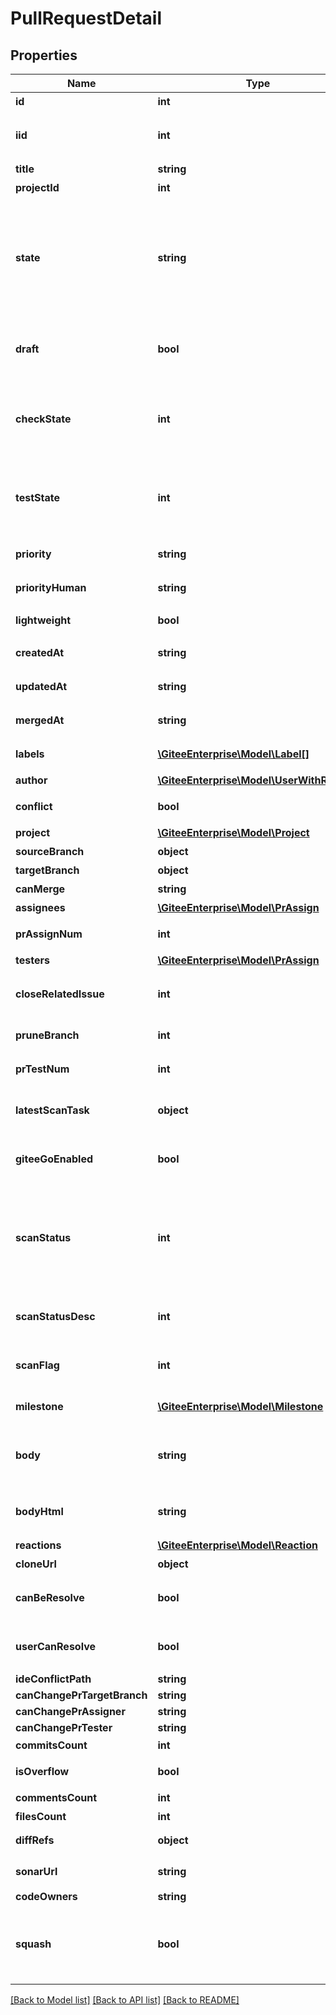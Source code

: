 # PullRequestDetail

## Properties

Name | Type | Description | Notes
------------ | ------------- | ------------- | -------------
**id** | **int** | PR 的 id | [optional] 
**iid** | **int** | 仓库内唯一的 PR id 标识符 | [optional] 
**title** | **string** | PR 的标题 | [optional] 
**projectId** | **int** | 仓库 id | [optional] 
**state** | **string** | PR 的状态(opened: 开启; reopened: 关闭后重开; closed: 关闭; merged: 已合并;) | [optional] 
**draft** | **bool** | PR 草稿状态： 草稿 - true, 非草稿 - false | [optional] 
**checkState** | **int** | PR的审查状态(0: 不需要审查; 1: 待审查; 2: 审查已全部通过;) | [optional] 
**testState** | **int** | PR的测试状态(0: 不需要测试; 1: 待测试; 2: 测试已全部通过;) | [optional] 
**priority** | **string** | PR 的优先级。 | [optional] 
**priorityHuman** | **string** | PR 优先级标签名称 | [optional] 
**lightweight** | **bool** | 是否轻量级 PR | [optional] 
**createdAt** | **string** | PR 的创建时间 | [optional] 
**updatedAt** | **string** | PR 的更新时间 | [optional] 
**mergedAt** | **string** | PR 的合并时间 | [optional] 
**labels** | [**\GiteeEnterprise\Model\Label[]**](Label.md) | PR 的标签列表 | [optional] 
**author** | [**\GiteeEnterprise\Model\UserWithRemark**](UserWithRemark.md) | PR 创建者 | [optional] 
**conflict** | **bool** | 是否存在冲突 | [optional] 
**project** | [**\GiteeEnterprise\Model\Project**](Project.md) | 所属仓库 | [optional] 
**sourceBranch** | **object** | 源分支 | [optional] 
**targetBranch** | **object** | 目标分支 | [optional] 
**canMerge** | **string** | 是否可合并 | [optional] 
**assignees** | [**\GiteeEnterprise\Model\PrAssign**](PrAssign.md) | 审查人员 | [optional] 
**prAssignNum** | **int** | 最少审查人数 | [optional] 
**testers** | [**\GiteeEnterprise\Model\PrAssign**](PrAssign.md) | 测试人员 | [optional] 
**closeRelatedIssue** | **int** | 合并 PR 后关闭关联的任务 | [optional] 
**pruneBranch** | **int** | 合并 PR 后删除关联分支 | [optional] 
**prTestNum** | **int** | 最少测试人数 | [optional] 
**latestScanTask** | **object** | 最后一次gitee scan扫描结果 | [optional] 
**giteeGoEnabled** | **bool** | 所属仓库GiteeGo服务是否可用 | [optional] 
**scanStatus** | **int** | scan任务状态：0 等待中、1 执行中、2 已取消、3 成功、4 失败、5 构建中、6 超时 | [optional] 
**scanStatusDesc** | **int** | scan返回门禁相关的描述 | [optional] 
**scanFlag** | **int** | 质量门禁标志：1 通过 2 不通过 | [optional] 
**milestone** | [**\GiteeEnterprise\Model\Milestone**](Milestone.md) | 关联的里程碑 | [optional] 
**body** | **string** | PR 的描述内容（markdown 原文） | [optional] 
**bodyHtml** | **string** | PR 的描述内容（html 格式） | [optional] 
**reactions** | [**\GiteeEnterprise\Model\Reaction**](Reaction.md) | 表态 | [optional] 
**cloneUrl** | **object** | PR 克隆地址 | [optional] 
**canBeResolve** | **bool** | 是否可以通过 webide 处理的 | [optional] 
**userCanResolve** | **bool** | 当前用户是否有权限处理冲突 | [optional] 
**ideConflictPath** | **string** |  | [optional] 
**canChangePrTargetBranch** | **string** |  | [optional] 
**canChangePrAssigner** | **string** |  | [optional] 
**canChangePrTester** | **string** |  | [optional] 
**commitsCount** | **int** | 提交记录数 | [optional] 
**isOverflow** | **bool** | 是否溢出阈值 | [optional] 
**commentsCount** | **int** | 评论数 | [optional] 
**filesCount** | **int** | diff文件数 | [optional] 
**diffRefs** | **object** | pull request diff head | [optional] 
**sonarUrl** | **string** | 是否有 sonar 扫描报告 | [optional] 
**codeOwners** | **string** |  | [optional] 
**squash** | **bool** | 接受 Pull Request 时使用扁平化（squash）合并 | [optional] 

[[Back to Model list]](../../README.md#documentation-for-models) [[Back to API list]](../../README.md#documentation-for-api-endpoints) [[Back to README]](../../README.md)


